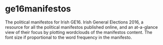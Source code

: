 # ge16manifestos
The political manifestos for Irish GE16.
Irish General Elections 2016, a resource for all the political manifestos published online,
and an at-a-glance view of their focus by plotting wordclouds of the manifestos content. 
The font size if proportional to the word frequency in the manifesto.
